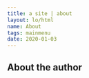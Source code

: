 ```yaml
---
title: a site | about
layout: lo/html
name: About
tags: mainmenu
date: 2020-01-03
---
```

## About the author

